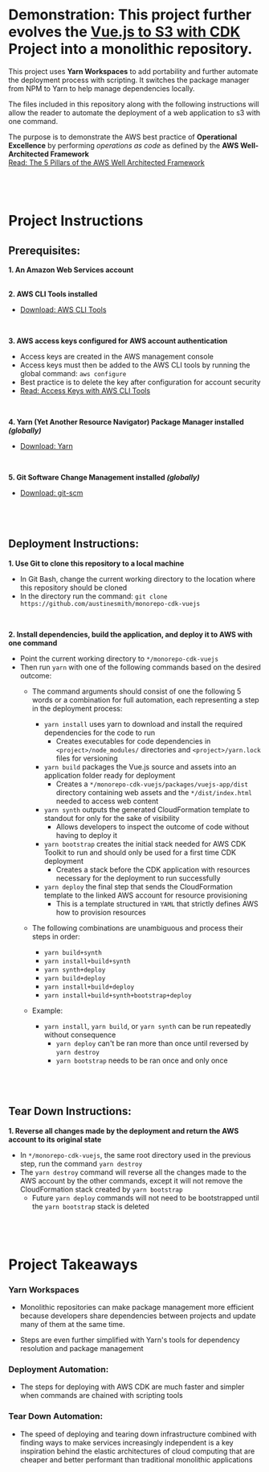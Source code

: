 # Demonstration: This project further evolves the [Vue.js to S3 with CDK](https://github.com/austinesmith/cdk-and-vuejs-in-s3) Project into a monolithic repository.

This project uses **Yarn Workspaces** to add portability and further automate the deployment process with scripting.  It switches the package manager from NPM to Yarn to help manage dependencies locally.

The files included in this repository along with the following instructions will allow the reader to automate the deployment of a web application to s3 with one command.

The purpose is to demonstrate the AWS best practice of **Operational Excellence** by performing *operations as code* as defined by the **AWS Well-Architected Framework**
<br/>[Read: The 5 Pillars of the AWS Well Architected Framework](https://aws.amazon.com/blogs/apn/the-5-pillars-of-the-aws-well-architected-framework/)
<br/><br/><br/><br/>


# Project Instructions

## Prerequisites:

**1. An Amazon Web Services account**
<br/><br/>

**2. AWS CLI Tools installed**
  * [Download: AWS CLI Tools](https://docs.aws.amazon.com/cli/latest/userguide/install-cliv2.html)
<br/>

**3. AWS access keys configured for AWS account authentication**
  * Access keys are created in the AWS management console
  * Access keys must then be added to the AWS CLI tools by running the global command: `aws configure`
  * Best practice is to delete the key after configuration for account security
  * [Read: Access Keys with AWS CLI Tools](https://docs.aws.amazon.com/cli/latest/userguide/cli-chap-configure.html)
<br/>

**4. Yarn (Yet Another Resource Navigator) Package Manager installed *(globally)***
  * [Download: Yarn](https://classic.yarnpkg.com/en/docs/install/)
<br/>
  
**5. Git Software Change Management installed *(globally)***
  * [Download: git-scm](https://git-scm.com/downloads)
<br/><br/><br/><br/>


## Deployment Instructions:

**1. Use Git to clone this repository to a local machine**
  * In Git Bash, change the current working directory to the location where this repository should be cloned
  * In the directory run the command: `git clone https://github.com/austinesmith/monorepo-cdk-vuejs`
<br/>

**2. Install dependencies, build the application, and deploy it to AWS with one command**
  * Point the current working directory to `*/monorepo-cdk-vuejs`
  * Then run `yarn` with one of the following commands based on the desired outcome:
    * The command arguments should consist of one the following 5 words or a combination for full automation, each representing a step in the deployment process:
      * `yarn install` uses yarn to download and install the required dependencies for the code to run
        * Creates executables for code dependencies in `<project>/node_modules/` directories and `<project>/yarn.lock` files for versioning
      * `yarn build` packages the Vue.js source and assets into an application folder ready for deployment
        * Creates a `*/monorepo-cdk-vuejs/packages/vuejs-app/dist` directory containing web assets and the `*/dist/index.html` needed to access web content
      * `yarn synth` outputs the generated CloudFormation template to standout for only for the sake of visibility
        * Allows developers to inspect the outcome of code without having to deploy it
      * `yarn bootstrap` creates the initial stack needed for AWS CDK Toolkit to run and should only be used for a first time CDK deployment
        * Creates a stack before the CDK application with resources necessary for the deployment to run successfully
      * `yarn deploy` the final step that sends the CloudFormation template to the linked AWS account for resource provisioning
        * This is a template structured in `YAML` that strictly defines AWS how to provision resources
    * The following combinations are unambiguous and process their steps in order:
      * `yarn build+synth`
      * `yarn install+build+synth`
      * `yarn synth+deploy`
      * `yarn build+deploy`
      * `yarn install+build+deploy`
      * `yarn install+build+synth+bootstrap+deploy`
      
    * Example:
      * `yarn install`, `yarn build`, or `yarn synth` can be run repeatedly without consequence
        * `yarn deploy` can't be ran more than once until reversed by `yarn destroy`
        * `yarn bootstrap` needs to be ran once and only once
<br/><br/><br/><br/>



## Tear Down Instructions:

**1. Reverse all changes made by the deployment and return the AWS account to its original state**
  * In `*/monorepo-cdk-vuejs`, the same root directory used in the previous step, run the command `yarn destroy`
  * The `yarn destroy` command will reverse all the changes made to the AWS account by the other commands, except it will not remove the CloudFormation stack created by `yarn bootstrap`
    * Future `yarn deploy` commands will not need to be bootstrapped until the `yarn bootstrap` stack is deleted
<br/><br/><br/><br/>



# Project Takeaways

### Yarn Workspaces

  * Monolithic repositories can make package management more efficient because developers share dependencies between projects and update many of them at the same time.
  
  * Steps are even further simplified with Yarn's tools for dependency resolution and package management
  

### Deployment Automation:

  * The steps for deploying with AWS CDK are much faster and simpler when commands are chained with scripting tools


### Tear Down Automation:

  * The speed of deploying and tearing down infrastructure combined with finding ways to make services increasingly independent is a key inspiration behind the elastic architectures of cloud computing that are cheaper and better performant than traditional monolithic applications




